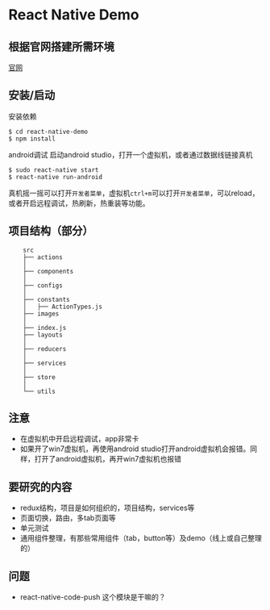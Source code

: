 # React Native Demo

## 根据官网搭建所需环境
[官网](http://reactnative.cn/docs/0.30/getting-started.html)

## 安装/启动
安装依赖
```
$ cd react-native-demo
$ npm install
```
android调试
启动android studio，打开一个虚拟机，或者通过数据线链接真机
```
$ sudo react-native start
$ react-native run-android
```
真机摇一摇可以打开`开发者菜单`，虚拟机`ctrl+m`可以打开`开发者菜单`，可以reload，或者开启远程调试，热刷新，热重装等功能。

## 项目结构（部分）
```
    src
    ├── actions
    │   
    ├── components
    │   
    ├── configs
    │   
    ├── constants
    │   ├── ActionTypes.js
    ├── images
    │   
    ├── index.js
    ├── layouts
    │   
    ├── reducers
    │   
    ├── services
    │   
    ├── store
    │   
    └── utils

```

## 注意

- 在虚拟机中开启远程调试，app非常卡
- 如果开了win7虚拟机，再使用android studio打开android虚拟机会报错。同样，打开了android虚拟机，再开win7虚拟机也报错

## 要研究的内容
- redux结构，项目是如何组织的，项目结构，services等 
- 页面切换，路由，多tab页面等
- 单元测试
- 通用组件整理，有那些常用组件（tab，button等）及demo（线上或自己整理的）

## 问题
- react-native-code-push 这个模块是干嘛的？
